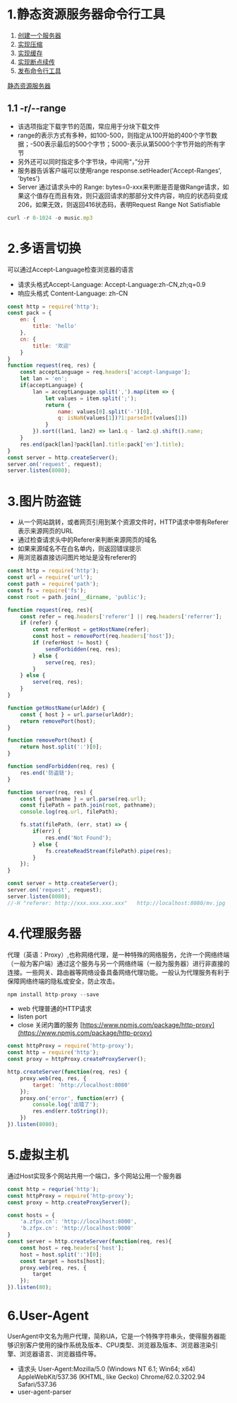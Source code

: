 # 1.静态资源服务器命令行工具
1. [创建一个服务器](https://gitee.com/zhufengnodejs/zf-server/commit/f364e32c0d3a1b65a671af946fd13a5363032f65)
2. [实现压缩](https://gitee.com/zhufengnodejs/zf-server/commit/246b6868a77f721816b5a35fdb7fd2f53d5e303f)
3. [实现缓存](https://gitee.com/zhufengnodejs/zf-server/commit/81c2515ebfd475d88d521c68769c498369afb6f6)
4. [实现断点续传](https://gitee.com/zhufengnodejs/zf-server/commit/89656a75d7e79aa42b5f0528aee45d5286fc502f)
5. [发布命令行工具](https://gitee.com/zhufengnodejs/zf-server/commit/e3897cb4b92b1e9b8fc22cec47edc75eaee25e5a)

[静态资源服务器](https://gitee.com/zhufengnodejs/zf-server)

## 1.1 -r/--range
- 该选项指定下载字节的范围，常应用于分块下载文件
- range的表示方式有多种，如100-500，则指定从100开始的400个字节数据；-500表示最后的500个字节；5000-表示从第5000个字节开始的所有字节
- 另外还可以同时指定多个字节块，中间用“，”分开
- 服务器告诉客户端可以使用range response.setHeader('Accept-Ranges', 'bytes')
- Server 通过请求头中的 Range: bytes=0-xxx来判断是否是做Range请求，如果这个值存在而且有效，则只返回请求的那部分文件内容，响应的状态码变成206，如果无效，则返回416状态码，表明Request Range Not Satisfiable
```javascript
curl -r 0-1024 -o music.mp3
```
# 2.多语言切换
可以通过Accept-Language检查浏览器的语言
- 请求头格式Accept-Language: Accept-Language:zh-CN,zh;q=0.9
- 响应头格式 Content-Language: zh-CN
```javascript
const http = require('http');
const pack = {
    en: {
        title: 'hello'
    },
    cn: {
        title: '欢迎'
    }
}
function request(req, res) {
    const acceptLanguage = req.headers['accept-language'];
    let lan = 'en';
    if(acceptLanguage) {
        lan = acceptLanguage.split(',').map(item => {
            let values = item.split(';');
            return {
                name: values[0].split('-')[0],
                q: isNaN(values[1])?1:parseInt(values[1])
            }
        }).sort((lan1, lan2) => lan1.q - lan2.q).shift().name;
    }
    res.end(pack[lan]?pack[lan].title:pack['en'].title);
}
const server = http.createServer();
server.on('request', request);
server.listen(8080);
```
# 3.图片防盗链
- 从一个网站跳转，或者网页引用到某个资源文件时，HTTP请求中带有Referer表示来源网页的URL
- 通过检查请求头中的Referer来判断来源网页的域名
- 如果来源域名不在白名单内，则返回错误提示
- 用浏览器直接访问图片地址是没有referer的
```javascript
const http = require('http');
const url = require('url');
const path = require('path');
const fs = require('fs');
const root = path.join(__dirname, 'public');

function request(req, res){
    const refer = req.headers['referer'] || req.headers['referrer'];
    if (refer) {
        const referHost = getHostName(refer);
        const host = removePort(req.headers['host']);
        if (referHost != host) {
            sendForbidden(req, res);
        } else {
            serve(req, res);
        }
    } else {
        serve(req, res);
    }
}

function getHostName(urlAddr) {
    const { host } = url.parse(urlAddr);
    return removePort(host);
}

function removePort(host) {
    return host.split(':')[0];
}

function sendForbidden(req, res) {
    res.end('防盗链');
}

function server(req, res) {
    const { pathname } = url.parse(req.url);
    const filePath = path.join(root, pathname);
    console.log(req.url, filePath);

    fs.stat(filePath, (err, stat) => {
        if(err) {
            res.end('Not Found');
        } else {
            fs.createReadStream(filePath).pipe(res);
        }
    });
}

const server = http.createServer();
server.on('request', request);
server.listen(8080);
//-H "referer: http://xxx.xxx.xxx.xxx"   http://localhost:8080/mv.jpg
```

# 4.代理服务器
代理（英语：Proxy）,也称网络代理，是一种特殊的网络服务，允许一个网络终端（一般为客户端）通过这个服务与另一个网络终端（一般为服务器）进行非直接的连接。一些网关、路由器等网络设备具备网络代理功能。一般认为代理服务有利于保障网络终端的隐私或安全，防止攻击。
```javascript
npm install http-proxy --save
```
- web 代理普通的HTTP请求
- listen port
- close 关闭内置的服务
[https://www.npmjs.com/package/http-proxy](https://www.npmjs.com/package/http-proxy)
```javascript
const httpProxy = require('http-proxy');
const http = require('http');
const proxy = httpProxy.createProxyServer();

http.createServer(function(req, res) {
    proxy.web(req, res, {
        target: 'http://localhost:8080'
    });
    proxy.on('error', function(err) {
        console.log('出错了');
        res.end(err.toString());
    })
}).listen(8080);
```
# 5.虚拟主机
通过Host实现多个网站共用一个端口，多个网站公用一个服务器
```javascript
const http = requrie('http');
const httpProxy = require('http-proxy');
const proxy = http.createProxyServer();

const hosts = {
    'a.zfpx.cn': 'http://localhost:8000',
    'b.zfpx.cn': 'http://localhost:9000'
}
const server = http.createServer(function(req, res){
    const host = req.headers['host'];
    host = host.split(':')[0];
    const target = hosts[host];
    proxy.web(req, res, {
        target
    });
}).listen(80);
```
# 6.User-Agent
UserAgent中文名为用户代理，简称UA，它是一个特殊字符串头，使得服务器能够识别客户使用的操作系统及版本、CPU类型、浏览器及版本、浏览器渲染引擎、浏览器语言、浏览器插件等。
- 请求头 User-Agent:Mozilla/5.0 (Windows NT 6.1; Win64; x64) AppleWebKit/537.36 (KHTML, like Gecko) Chrome/62.0.3202.94 Safari/537.36
- user-agent-parser



















